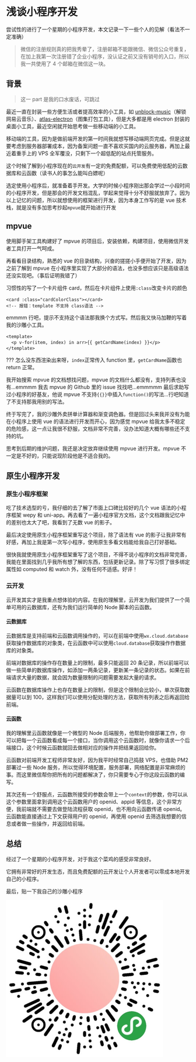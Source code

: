 # 浅谈小程序开发

尝试性的进行了一个星期的小程序开发，本文记录一下一些个人的见解（看法不一定准确）

> 微信的注册规则真的把我秀晕了，注册邮箱不能跟微信、微信公众号重复，在加上我第一次注册错了企业小程序，没认证之前又没有销号的入口，所以我一共使用了 4 个邮箱在微信这一块。

## 背景

> 这一 part 是我的口水废话，可跳过

最近一直在封装一些方便生活或者提高效率的小工具，如 [unblock-music](https://github.com/zenoslin/unblock-music)（解锁网易云音乐）、[atlas-electron](https://github.com/zenoslin/atlas-electron)（图集打包工具），但是大多都是用 electron 封装的桌面小工具，最近空闲就开始思考做一些移动端的小工具。

移动端的工具，因为是做前端开发的第一时间我就想写移动端网页完成。但是这就要考虑到服务器部署成本，因为备案问题一直不喜欢买国内的云服务器，再加上最近着重手上的 VPS 全军覆没，只剩下一个超低配的站点托管服务。

这个时候了解到小程序现在的`云开发`有一定的免费配额，可以免费使用低配的云数据库和云函数（读书人的事怎么能叫白嫖呢）

选定使用小程序后，就准备着手开发。大学的时候小程序刚出那会学过一小段时间的小程序开发，但是那会的开发文档混乱，学起来觉得十分不舒服就放弃了。因为以上记忆的问题，所以就想使用的框架进行开发，因为本身工作写的是 vue 技术栈，就是没有多加思考抄起`mpvue`就开始进行开发

## mpvue

使用脚手架工具构建好了 mpvue 的项目后，安装依赖，构建项目，使用微信开发者工具打开一气呵成。

再看看目录结构，熟悉的 vue 的目录结构，兴奋的搓搓小手便开始了开发，因为之前了解到 mpvue 在小程序里实现了大部分的语法，也没多想应该只是高级语法还没实现吧。（事后证明我错了）

习惯性的写了一个卡片组件 card，然后在卡片组件上使用`:class`改变卡片的颜色

```vue
<card :class="cardColorClass"></card>
<!-- 报错：template 不支持 class语法 -->
```

emmmm 行吧，提示不支持这个语法那我换个方式写。然后我又快马加鞭的写着我的沙雕小工具。

```vue
<template>
  <p v-for(item, index) in arr>{{ getCardName(index) }}</p>
</template>
```

??? 怎么没东西渲染出来呀，`index`正常传入 function 里，`getCardName`函数也 return 正常。

我开始搜索 mpvue 的文档想找问题，mpvue 的文档什么都没有，支持列表也没有...emmmm 我去 mpvue 的 Github 里的 issue 找找吧...emmmmm 最后求助写过小程序的好基友，他说 mpvue 不支持`{{}}`中插入`function()`的写法...行吧知道了不支持那我用别的写法。

终于写完了，我的沙雕外卖拼单计算器和渐变调色器。但是回过头来我并没有为能在小程序上使用 vue 的语法进行开发而开心，因为感觉 mpvue 给我太多不稳定的危险感，这一点让我很不舒服，文档非常不完善，没办法知道大概有哪些还不支持的坑。

思考到后期的维护问题，我还是决定放弃继续使用 mpvue 进行开发。mpvue 不一定是不好的，只能说现阶段他是不适合我的。

## 原生小程序开发

### 原生小程序框架

吃了技术选型的亏，我仔细的去了解了市面上口碑比较好的几个 vue 语法的小程序框架 wepy 和 uni-app。再去看了一遍小程序官方文档，这个文档跟我记忆中的差别也太大了吧，我看到了无数 vue 的影子。

最后决定使用原生小程序框架重写这个项目，除了语法有 vue 的影子让我非常有好感，再加上我是第一次写小程序，使用原生多看文档能给我自己打好基础。

很快我就使用原生小程序框架重写了这个项目，不得不说小程序的文档非常完善，我能在里面找到几乎我所有想了解的东西，包括更新记录。除了写习惯了很多绑定属性如 computed 和 watch 外，没有任何不适感。好评！

### 云开发

云开发其实才是我重点想体验的内容。在我的理解里，云开发为我们提供了一个简单可用的云数据库，还有为我们运行简单的 Node 脚本的云函数。

#### 云数据库

云数据库是支持前端和云函数调用操作的，可以在前端中使用`wx.cloud.database`获取操作数据库的对象类，在云函数中可以使用`cloud.database`获取操作作数据库的对象类。

前端对数据库的操作存在数量上的限制，最多只能返回 20 条记录，所以前端可以做一些简单的数据库操作，如添加一两条记录，更新某一条记录的状态。如果在前端请求大量的数据，就会因为数量限制的问题需要发起大量的请求。

云函数在数据库操作上也存在数量上的限制，但是这个限制会比较小，单次获取数据量可以到 100，这样我们可以使用分配处理的方法，获取所有列表之后再返回给前端。

#### 云函数

我的理解里云函数就像是一个微型的 Node 后端服务，他帮助你做部署工作，你可以把每一个云函数看成每一个接口，当你调用这个云函数时，就像你请求一个后端接口，这个时候云函数就回去做相对应的操作并把结果返回给你。

云函数对前端开发工程师非常友好，因为我平时经常自己捣鼓 VPS，也借助 PM2 部署过一些 Node 服务，所以觉得环境配置，服务部署，网络配置是非常麻烦的事。而这里微信帮你把所有的问题都解决了，你只需要专心于你这段云函数的编写。

其次还有一个舒服点，云函数所接受的参数会带上一个`context`的参数，你可以从这个参数里面拿到调用这个云函数用户的 openid、appid 等信息，这个非常方便，我前端就不需要去做登陆流程获取 openid，也不用向云函数传递 openid。云函数能直接通过上下文获得用户的 openid，再使用 openid 去筛选我想要的信息或者做一些操作，并返回给前端。

## 总结

经过了一个星期的小程序开发，对于我这个菜鸡的感受非常良好。

它拥有非常好的开发生态，而且免费配额的云开发让个人开发者可以零成本地开发自己的小程序。

最后，贴一下我自己的沙雕小程序

![qrcode.png](./qrcode.png)
